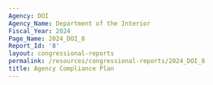 ```yaml
---
Agency: DOI
Agency_Name: Department of the Interior
Fiscal_Year: 2024
Page_Name: 2024_DOI_8
Report_Id: '8'
layout: congressional-reports
permalink: /resources/congressional-reports/2024_DOI_8
title: Agency Compliance Plan
---
```


